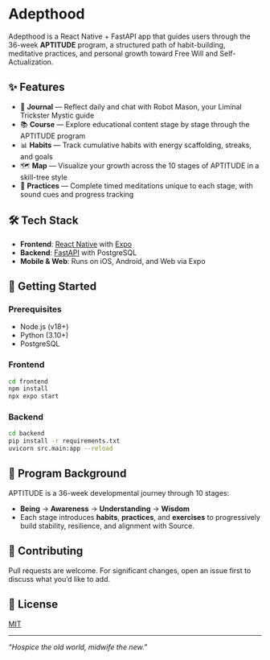 # Adepthood

Adepthood is a React Native + FastAPI app that guides users through the 36-week **APTITUDE** program, a structured path of habit-building, meditative practices, and personal growth toward Free Will and Self-Actualization.

## ✨ Features

- 📓 **Journal** — Reflect daily and chat with Robot Mason, your Liminal Trickster Mystic guide
- 📚 **Course** — Explore educational content stage by stage through the APTITUDE program
- 📊 **Habits** — Track cumulative habits with energy scaffolding, streaks, and goals
- 🗺️ **Map** — Visualize your growth across the 10 stages of APTITUDE in a skill-tree style
- 🧘 **Practices** — Complete timed meditations unique to each stage, with sound cues and progress tracking

## 🛠️ Tech Stack

- **Frontend**: [React Native](https://reactnative.dev/) with [Expo](https://expo.dev/)
- **Backend**: [FastAPI](https://fastapi.tiangolo.com/) with PostgreSQL
- **Mobile & Web**: Runs on iOS, Android, and Web via Expo

## 🚀 Getting Started

### Prerequisites
- Node.js (v18+)
- Python (3.10+)
- PostgreSQL

### Frontend
```bash
cd frontend
npm install
npx expo start
```

### Backend
```bash
cd backend
pip install -r requirements.txt
uvicorn src.main:app --reload
```

## 📖 Program Background

APTITUDE is a 36-week developmental journey through 10 stages:
- **Being** → **Awareness** → **Understanding** → **Wisdom**
- Each stage introduces **habits**, **practices**, and **exercises** to progressively build stability, resilience, and alignment with Source.

## 🤝 Contributing

Pull requests are welcome. For significant changes, open an issue first to discuss what you’d like to add.

## 📜 License

[MIT](LICENSE)

---
*“Hospice the old world, midwife the new.”*
